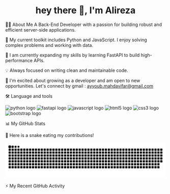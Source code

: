 <h1 align="center">hey there 👋, I'm Alireza</h1>

👩‍💻 About Me
A Back-End Developer with a passion for building robust and efficient server-side applications.

🔧 My current toolkit includes Python and JavaScript. I enjoy solving complex problems and working with data.

🌱 I am currently expanding my skills by learning FastAPI to build high-performance APIs.

💡 Always focused on writing clean and maintainable code.

💬 I'm excited about growing as a developer and am open to new opportunities. Let's connect by gmail : ayyoub.mahdavifar@gmail.com

🛠 Language and tools
<div align="left">
<img src="https://cdn.jsdelivr.net/gh/devicons/devicon/icons/python/python-original.svg" height="40" alt="python logo"  />
<img src="https://cdn.jsdelivr.net/gh/devicons/devicon/icons/fastapi/fastapi-plain.svg" height="40" alt="fastapi logo"  />
<img src="https://cdn.jsdelivr.net/gh/devicons/devicon/icons/javascript/javascript-plain.svg" height="40" alt="javascript logo"  />
<img src="https://cdn.jsdelivr.net/gh/devicons/devicon/icons/html5/html5-original.svg" height="40" alt="html5 logo"  />
<img src="https://cdn.jsdelivr.net/gh/devicons/devicon/icons/css3/css3-original.svg" height="40" alt="css3 logo"  />
<img src="https://cdn.jsdelivr.net/gh/devicons/devicon/icons/bootstrap/bootstrap-original.svg" height="40" alt="bootstrap logo"  />
</div>

📊 My GitHub Stats
<div align="center">

</div>

🐍 Here is a snake eating my contributions!
<div align="center">
<img src="https://raw.githubusercontent.com/platane/platane/output/github-contribution-grid-snake.svg" alt="snake animation" />
</div>

⚡ My Recent GitHub Activity
<!-- BLOG-POST-LIST:START -->

<!-- BLOG-POST-LIST:END -->
